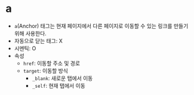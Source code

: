 # a

- `a`(Anchor) 태그는 현재 페이지에서 다른 페이지로 이동할 수 있는 링크를 만들기 위해 사용한다.
- 자동으로 닫는 태그: X
- 시멘틱: O
- 속성
  - `href`: 이동할 주소 및 경로
  - `target`: 이동할 방식
    - `_blank`: 새로운 탭에서 이동
    - `_self`: 현재 탭에서 이동